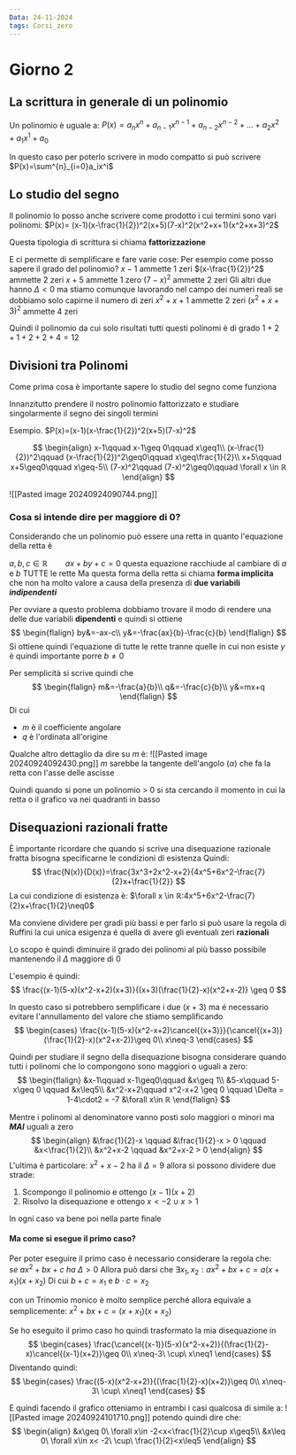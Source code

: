 ```yaml
---
Data: 24-11-2024
tags: Corsi_zero
---
```



# Giorno 2
## La scrittura in generale di un polinomio
Un polinomio è uguale a:
$P(x)=a_nx^n+a_{n-1}x^{n-1}+a_{n-2}x^{n-2}+...+a_{2}x^{2}+
a_{1}x^{1}+a_{0}$

In questo caso per poterlo scrivere in modo compatto si può scrivere
$P(x)=\sum^{n}_{i=0}a_ix^i$

## Lo studio del segno

Il polinomio lo posso anche scrivere come prodotto i cui termini sono vari polinomi:
$P(x)= (x-1)(x-\frac{1}{2})^2(x+5)(7-x)^2(x^2+x+1)(x^2+x+3)^2$

Questa tipologia di scrittura si chiama **fattorizzazione**

E ci permette di semplificare e fare varie cose:
Per esempio come posso sapere il grado del polinomio?
$x-1$ ammette $1$ zeri
$(x-\frac{1}{2})^2$ ammette $2$ zeri
$x+5$ ammette $1$ zero
$(7-x)^2$ ammette $2$ zeri
Gli altri due hanno $\Delta < 0$ ma stiamo comunque lavorando nel campo dei numeri reali se dobbiamo solo capirne il numero di zeri
$x^2+x+1$ ammette $2$ zeri
$(x^2+x+3)^2$ ammette $4$ zeri

Quindi il polinomio da cui solo risultati tutti questi polinomi è di grado
$1+2+1+2+2+4=12$

## Divisioni tra Polinomi
Come prima cosa è importante sapere lo studio del segno come funziona

Innanzitutto prendere il nostro polinomio fattorizzato e studiare singolarmente il segno dei singoli termini

Esempio.
$P(x)=(x-1)(x-\frac{1}{2})^2(x+5)(7-x)^2$

$$
\begin{align}
x-1\qquad x-1\geq 0\qquad x\geq1\\
(x-\frac{1}{2})^2\qquad (x-\frac{1}{2})^2\geq0\qquad x\geq\frac{1}{2}\\
x+5\qquad x+5\geq0\qquad x\geq-5\\
(7-x)^2\qquad (7-x)^2\geq0\qquad \forall x \in ℝ
\end{align}
$$

![[Pasted image 20240924090744.png]]

### Cosa si intende dire per maggiore di 0?
Considerando che un polinomio può essere una retta in quanto l'equazione della retta è

$a,b,c \in ℝ\qquad ax+by+c=0$ questa equazione racchiude al cambiare di $a$ e $b$ TUTTE le rette
Ma questa forma della retta si chiama **forma implicita** che non ha molto valore a causa della presenza di **due variabili *indipendenti*** 

Per ovviare a questo problema dobbiamo trovare il modo di rendere una delle due variabili **dipendenti** e quindi si ottiene
$$
\begin{flalign}
by&=-ax-c\\
y&=-\frac{ax}{b}-\frac{c}{b}
\end{flalign}
$$
Si ottiene quindi l'equazione di tutte le rette tranne quelle in cui non esiste $y$
è quindi importante porre $b\neq 0$

Per semplicità si scrive quindi che
$$
\begin{flalign}
m&=-\frac{a}{b}\\
q&=-\frac{c}{b}\\
y&=mx+q
\end{flalign}
$$
Di cui 
- $m$ è il coefficiente angolare 
- $q$ è l'ordinata all'origine

Qualche altro dettaglio da dire su $m$ è:
![[Pasted image 20240924092430.png]]
$m$ sarebbe la tangente dell'angolo $(\alpha)$ che fa la retta con l'asse delle ascisse 

Quindi quando si pone un polinomio > 0 si sta cercando il momento in cui la retta o il grafico va nei quadranti in basso

## Disequazioni razionali fratte
È importante ricordare che quando si scrive una disequazione razionale fratta bisogna specificarne le condizioni di esistenza
Quindi:
$$
\frac{N(x)}{D(x)}=\frac{3x^3+2x^2-x+2}{4x^5+6x^2-\frac{7}{2}x+\frac{1}{2}}
$$
La cui condizione di esistenza è: $\forall x \in ℝ:4x^5+6x^2-\frac{7}{2}x+\frac{1}{2}\neq0$

Ma conviene dividere per gradi più bassi e per farlo si può usare la regola di Ruffini la cui unica esigenza é quella di avere gli eventuali zeri **razionali**

Lo scopo è quindi diminuire il grado dei polinomi al più basso possibile mantenendo il $\Delta$ maggiore di 0

L'esempio é quindi:
$$
\frac{(x-1)(5-x)(x^2-x+2)(x+3)}{(x+3)(\frac{1}{2}-x)(x^2+x-2)} \geq 0
$$

In questo caso si potrebbero semplificare i due $(x+3)$ ma é necessario evitare l'annullamento del valore che stiamo semplificando
$$
\begin{cases}
\frac{(x-1)(5-x)(x^2-x+2)\cancel{(x+3)}}{\cancel{(x+3)}(\frac{1}{2}-x)(x^2+x-2)}\geq 0\\
x\neq-3
\end{cases}
$$

Quindi per studiare il segno della disequazione bisogna considerare quando tutti i polinomi che lo compongono sono maggiori o uguali a zero:
$$
\begin{flalign}
&x-1\qquad x-1\geq0\qquad &x\geq 1\\
&5-x\qquad 5-x\geq 0 \qquad &x\leq5\\
&x^2-x+2\qquad x^2-x+2 \geq 0 \qquad \Delta = 1-4\cdot2 = -7 &\forall x\in ℝ
\end{flalign}
$$

Mentre i polinomi al denominatore vanno posti solo maggiori o minori ma ***MAI*** uguali a zero
$$
\begin{align}
&\frac{1}{2}-x \qquad &\frac{1}{2}-x > 0 \qquad &x<\frac{1}{2}\\
&x^2+x-2 \qquad &x^2+x-2 > 0
\end{align}
$$
L'ultima è particolare:
$x^2+x-2$ ha il $\Delta = 9$ allora si possono dividere due strade:
1. Scompongo il polinomio e ottengo $(x-1)(x+2)$
2. Risolvo la disequazione e ottengo $x< -2 \cup x>1$

In ogni caso va bene poi nella parte finale

#### Ma come si esegue il primo caso?
Per poter eseguire il primo caso è necessario considerare la regola che:
$se\ ax^2+bx+c\ ha\ \Delta>0$
Allora può darsi che $\exists x_1,x_2:ax^2+bx+c =a(x+x_1)(x+x_2)$
Di cui $b+c = x_1$ e $b\cdot c = x_2$

con un Trinomio monico è molto semplice perché allora equivale a semplicemente:
$x^2+bx+c=(x+x_1)(x+x_2)$

Se ho eseguito il primo caso ho quindi trasformato la mia disequazione in
$$
\begin{cases}
\frac{\cancel{(x-1)}(5-x)(x^2-x+2)}{(\frac{1}{2}-x)\cancel{(x-1}(x+2)}\geq 0\\
x\neq-3\ \cup\ x\neq1
\end{cases}
$$
Diventando quindi:
$$
\begin{cases}
\frac{(5-x)(x^2-x+2)}{(\frac{1}{2}-x)(x+2)}\geq 0\\
x\neq-3\ \cup\ x\neq1
\end{cases}
$$

E quindi facendo il grafico otteniamo in entrambi i casi qualcosa di simile a:
![[Pasted image 20240924101710.png]]
potendo quindi dire che:
$$
\begin{align}
&x\geq 0\ \forall x\in -2<x<\frac{1}{2}\cup x\geq5\\
&x\leq 0\ \forall x\in x< -2\ \cup\ \frac{1}{2}<x\leq5 
\end{align}
$$
